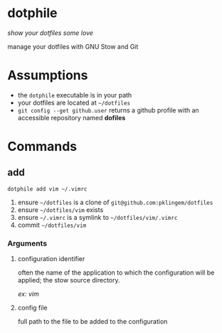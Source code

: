 dotphile
========

_show your dotfiles some love_

manage your dotfiles with GNU Stow and Git

# Assumptions

* the `dotphile` executable is in your path
* your dotfiles are located at `~/dotfiles`
* `git config --get github.user` returns a github profile with an accessible repository named __dofiles__

# Commands

## add

`dotphile add vim ~/.vimrc`

1.  ensure `~/dotfiles` is a clone of `git@github.com:pklingem/dotfiles`
2.  ensure `~/dotfiles/vim` exists
3.  ensure `~/.vimrc` is a symlink to `~/dotfiles/vim/.vimrc`
4.  commit `~/dotfiles/vim`

### Arguments

1.  configuration identifier

    often the name of the application to which the configuration will be applied; the stow source directory.
    
    _ex: vim_

2.  config file

    full path to the file to be added to the configuration
